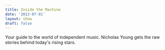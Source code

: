 ```yaml
---
title: Inside the Machine
date: '2013-07-01'
layout: show
draft: false
---
```

Your guide to the world of independent music. Nicholas Young gets the raw stories behind today's rising stars.
